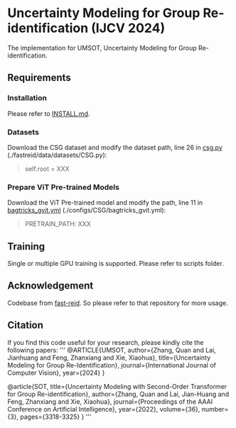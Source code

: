 # Uncertainty Modeling for Group Re-identification (IJCV 2024)
The implementation for UMSOT, Uncertainty Modeling for Group Re-identification.

## Requirements
### Installation
Please refer to [INSTALL.md](INSTALL.md).

### Datasets
Download the CSG dataset and modify the dataset path, line 26 in [csg.py](./fastreid/data/datasets/CSG.py) (./fastreid/data/datasets/CSG.py):
> self.root = XXX

### Prepare ViT Pre-trained Models
Download the ViT Pre-trained model and modify the path, line 11 in [bagtricks_gvit.yml](./configs/CSG/bagtricks_gvit.yml) (./configs/CSG/bagtricks_gvit.yml):
> PRETRAIN_PATH: XXX

## Training
Single or multiple GPU training is supported. Please refer to scripts folder.

## Acknowledgement
Codebase from [fast-reid](https://github.com/JDAI-CV/fast-reid). So please refer to that repository for more usage.

## Citation
If you find this code useful for your research, please kindly cite the following papers:
'''
@ARTICLE{UMSOT,
  author={Zhang, Quan and Lai, Jianhuang and Feng, Zhanxiang and Xie, Xiaohua},
  title={Uncertainty Modeling for Group Re-Identification}, 
  journal={International Journal of Computer Vision}, 
  year={2024}
}

@article{SOT, 
  title={Uncertainty Modeling with Second-Order Transformer for Group Re-identification}, 
  author={Zhang, Quan and Lai, Jian-Huang and Feng, Zhanxiang and Xie, Xiaohua}, 
  journal={Proceedings of the AAAI Conference on Artificial Intelligence}, 
  year={2022}, 
  volume={36}, 
  number={3}, 
  pages={3318-3325}
}
'''

